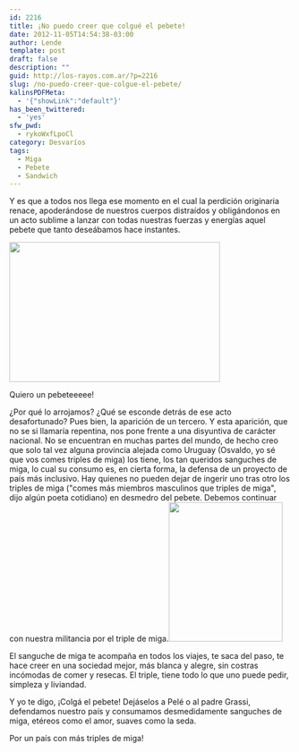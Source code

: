 ```yaml
---
id: 2216
title: ¡No puedo creer que colgué el pebete!
date: 2012-11-05T14:54:38-03:00
author: Lende
template: post
draft: false
description: ""
guid: http://los-rayos.com.ar/?p=2216
slug: /no-puedo-creer-que-colgue-el-pebete/
kalinsPDFMeta:
  - '{"showLink":"default"}'
has_been_twittered:
  - 'yes'
sfw_pwd:
  - rykoWxfLpoCl
category: Desvaríos
tags:
  - Miga
  - Pebete
  - Sandwich
---
```

Y es que a todos nos llega ese momento en el cual la perdición originaria renace, apoderándose de nuestros cuerpos distraídos y obligándonos en un acto sublime a lanzar con todas nuestras fuerzas y energías aquel pebete que tanto deseábamos hace instantes.

<div style="width: 386px" class="wp-caption alignright">
  <img class=" " src="https://4.bp.blogspot.com/_P5j0l3L1xlQ/TMV3I1ILYWI/AAAAAAAABeY/5paZDhFb0L4/s1600/dia+del+pebete.png" alt="" width="376" height="250" />
  
  <p class="wp-caption-text">
    Quiero un pebeteeeee!
  </p>
</div>

¿Por qué lo arrojamos? ¿Qué se esconde detrás de ese acto desafortunado? Pues bien, la aparición de un tercero. Y esta aparición, que no se si llamaría repentina, nos pone frente a una disyuntiva de carácter nacional. No se encuentran en muchas partes del mundo, de hecho creo que solo tal vez alguna provincia alejada como Uruguay (Osvaldo, yo sé que vos comes triples de miga) los tiene, los tan queridos sanguches de miga, lo cual su consumo es, en cierta forma, la defensa de un proyecto de país más inclusivo. Hay quienes no pueden dejar de ingerir uno tras otro los triples de miga ("comes más miembros masculinos que triples de miga", dijo algún poeta cotidiano) en desmedro del pebete. Debemos continuar con nuestra militancia por el triple de miga.<img class="alignleft" src="https://t3.gstatic.com/images?q=tbn:ANd9GcSpg_Qvw1esBmxbfbBJkPGrai1X3YOe3iR0peBc4M0a0BKxjPRy7jqrxAtFbw" alt="" width="203" height="249" />

El sanguche de miga te acompaña en todos los viajes, te saca del paso, te hace creer en una sociedad mejor, más blanca y alegre, sin costras incómodas de comer y resecas. El triple, tiene todo lo que uno puede pedir, simpleza y liviandad.

Y yo te digo, ¡Colgá el pebete! Dejáselos a Pelé o al padre Grassi, defendamos nuestro país y consumamos desmedidamente sanguches de miga, etéreos como el amor, suaves como la seda.

Por un país con más triples de miga!

&nbsp;

&nbsp;